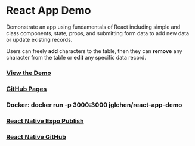 # React App Demo

Demonstrate an app using fundamentals of React including simple and class components, state, props, and submitting form data to add new data or update existing records. 

Users can freely **add** characters to the table, then they can **remove** any character from the table or **edit** any specific data record.

### [View the Demo](https://react-app-demo-coral.vercel.app)
### [GitHub Pages](https://github.com/jglchen/react-app-demo)
### Docker: docker run -p 3000:3000 jglchen/react-app-demo
### [React Native Expo Publish](https://expo.dev/@jglchen/react-app-demo)
### [React Native GitHub](https://github.com/jglchen/react-app-demo-mobile)
